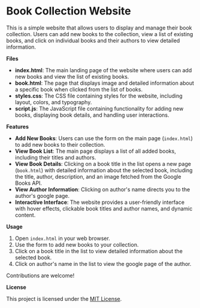 # **Book Collection Website**

This is a simple website that allows users to display and manage their book collection. Users can add new books to the collection, view a list of existing books, and click on individual books and their authors to view detailed information.

**Files**

- **index.html**: The main landing page of the website where users can add new books and view the list of existing books.
- **book.html**: The page that displays image and detailed information about a specific book when clicked from the list of books.
- **styles.css**: The CSS file containing styles for the website, including layout, colors, and typography.
- **script.js**: The JavaScript file containing functionality for adding new books, displaying book details, and handling user interactions.

**Features**

- **Add New Books**: Users can use the form on the main page (`index.html`) to add new books to their collection.
- **View Book List**: The main page displays a list of all added books, including their titles and authors.
- **View Book Details**: Clicking on a book title in the list opens a new page (`book.html`) with detailed information about the selected book, including the title, author, description, and an image fetched from the Google Books API.
- **View Author Information**: Clicking on author's name directs you to the author's google page.
- **Interactive Interface**: The website provides a user-friendly interface with hover effects, clickable book titles and author names, and dynamic content.

**Usage**

1. Open `index.html` in your web browser.
2. Use the form to add new books to your collection.
3. Click on a book title in the list to view detailed information about the selected book.
4. Click on author's name in the list to view the google page of the author.

Contributions are welcome! 

**License**

This project is licensed under the [MIT License](LICENSE).
